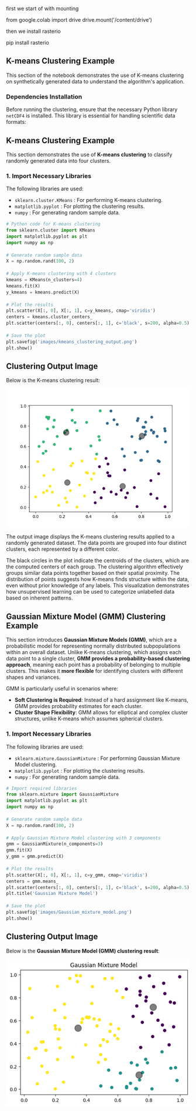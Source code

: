 
first we start of with mounting

from google.colab import drive
drive.mount('/content/drive')

then we install rasterio

pip install rasterio

## K-means Clustering Example

This section of the notebook demonstrates the use of K-means clustering on synthetically generated data to understand the algorithm's application.

### Dependencies Installation

Before running the clustering, ensure that the necessary Python library `netCDF4` is installed. This library is essential for handling scientific data formats:


## **K-means Clustering Example**
This section demonstrates the use of **K-means clustering** to classify randomly generated data into four clusters.

### **1. Import Necessary Libraries**
The following libraries are used:
- `sklearn.cluster.KMeans` : For performing K-means clustering.
- `matplotlib.pyplot` : For plotting the clustering results.
- `numpy` : For generating random sample data.

```python 
# Python code for K-means clustering
from sklearn.cluster import KMeans
import matplotlib.pyplot as plt
import numpy as np

# Generate random sample data
X = np.random.rand(100, 2)

# Apply K-means clustering with 4 clusters
kmeans = KMeans(n_clusters=4)
kmeans.fit(X)
y_kmeans = kmeans.predict(X)

# Plot the results
plt.scatter(X[:, 0], X[:, 1], c=y_kmeans, cmap='viridis')
centers = kmeans.cluster_centers_
plt.scatter(centers[:, 0], centers[:, 1], c='black', s=200, alpha=0.5)

# Save the plot
plt.savefig('images/kmeans_clustering_output.png')
plt.show()
```
## **Clustering Output Image**
Below is the K-means clustering result:

![K-means Clustering Output](https://github.com/Ivan123yoo/Assignment-4./blob/main/images/kmeans_clustering_output.png?raw=true)

The output image displays the K-means clustering results applied to a randomly generated dataset. The data points are grouped into four distinct clusters, each represented by a different color.

The black circles in the plot indicate the centroids of the clusters, which are the computed centers of each group.
The clustering algorithm effectively groups similar data points together based on their spatial proximity.
The distribution of points suggests how K-means finds structure within the data, even without prior knowledge of any labels.
This visualization demonstrates how unsupervised learning can be used to categorize unlabelled data based on inherent patterns.



## Gaussian Mixture Model (GMM) Clustering Example

This section introduces **Gaussian Mixture Models (GMM)**, which are a probabilistic model for representing normally distributed subpopulations within an overall dataset. Unlike K-means clustering, which assigns each data point to a single cluster, **GMM provides a probability-based clustering approach**, meaning each point has a probability of belonging to multiple clusters. This makes it **more flexible** for identifying clusters with different shapes and variances.

GMM is particularly useful in scenarios where:
- **Soft Clustering is Required**: Instead of a hard assignment like K-means, GMM provides probability estimates for each cluster.
- **Cluster Shape Flexibility**: GMM allows for elliptical and complex cluster structures, unlike K-means which assumes spherical clusters.

### **1. Import Necessary Libraries**
The following libraries are used:
- `sklearn.mixture.GaussianMixture` : For performing Gaussian Mixture Model clustering.
- `matplotlib.pyplot` : For plotting the clustering results.
- `numpy` : For generating random sample data.

```python
# Import required libraries
from sklearn.mixture import GaussianMixture
import matplotlib.pyplot as plt
import numpy as np

# Generate random sample data
X = np.random.rand(100, 2)

# Apply Gaussian Mixture Model clustering with 3 components
gmm = GaussianMixture(n_components=3)
gmm.fit(X)
y_gmm = gmm.predict(X)

# Plot the results
plt.scatter(X[:, 0], X[:, 1], c=y_gmm, cmap='viridis')
centers = gmm.means_
plt.scatter(centers[:, 0], centers[:, 1], c='black', s=200, alpha=0.5)
plt.title('Gaussian Mixture Model')

# Save the plot
plt.savefig('images/Gaussian_mixture_model.png')
plt.show()
```

## **Clustering Output Image**
Below is the **Gaussian Mixture Model (GMM) clustering result**:

![Gaussian Mixture Model Output](https://raw.githubusercontent.com/Ivan123yoo/Assignment-4./main/images/Gaussian%20mixture%20model.png)


